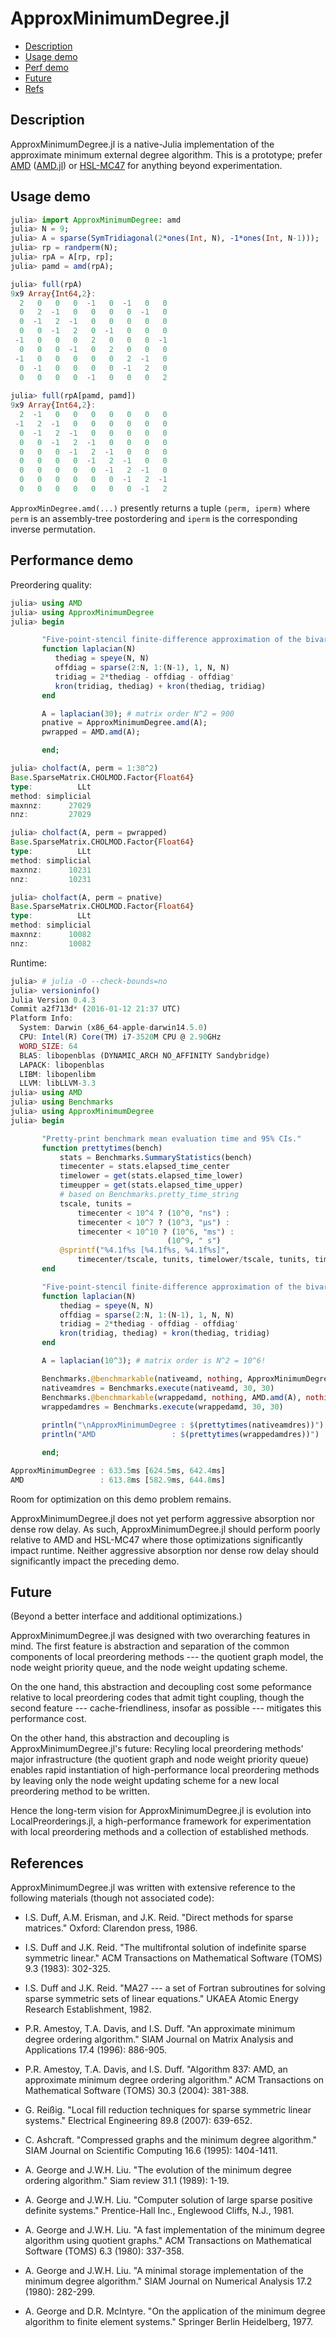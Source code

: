 # ApproxMinimumDegree.jl

* [Description](#description)
* [Usage demo](#usage-demo)
* [Perf demo](#performance-demo)
* [Future](#future)
* [Refs](#references)

## Description
ApproxMinimumDegree.jl is a native-Julia implementation of the approximate minimum external
degree algorithm. This is a prototype; prefer [AMD](http://faculty.cse.tamu.edu/davis/suitesparse.html)
([AMD.jl](https://github.com/JuliaOptimizers/AMD.jl)) or [HSL-MC47](http://www.hsl.rl.ac.uk/catalogue/mc47.html)
for anything beyond experimentation.

## Usage demo

```julia
julia> import ApproxMinimumDegree: amd
julia> N = 9;
julia> A = sparse(SymTridiagonal(2*ones(Int, N), -1*ones(Int, N-1)));
julia> rp = randperm(N);
julia> rpA = A[rp, rp];
julia> pamd = amd(rpA);

julia> full(rpA)
9x9 Array{Int64,2}:
  2   0   0   0  -1   0  -1   0   0
  0   2  -1   0   0   0   0  -1   0
  0  -1   2  -1   0   0   0   0   0
  0   0  -1   2   0  -1   0   0   0
 -1   0   0   0   2   0   0   0  -1
  0   0   0  -1   0   2   0   0   0
 -1   0   0   0   0   0   2  -1   0
  0  -1   0   0   0   0  -1   2   0
  0   0   0   0  -1   0   0   0   2
  
julia> full(rpA[pamd, pamd])
9x9 Array{Int64,2}:
  2  -1   0   0   0   0   0   0   0
 -1   2  -1   0   0   0   0   0   0
  0  -1   2  -1   0   0   0   0   0
  0   0  -1   2  -1   0   0   0   0
  0   0   0  -1   2  -1   0   0   0
  0   0   0   0  -1   2  -1   0   0
  0   0   0   0   0  -1   2  -1   0
  0   0   0   0   0   0  -1   2  -1
  0   0   0   0   0   0   0  -1   2
```
`ApproxMinDegree.amd(...)` presently returns a tuple `(perm, iperm)` where `perm` is
an assembly-tree postordering and `iperm` is the corresponding inverse permutation.

## Performance demo

Preordering quality:

```julia
julia> using AMD
julia> using ApproxMinimumDegree
julia> begin

       "Five-point-stencil finite-difference approximation of the bivariate Laplacian."
       function laplacian(N)
          thediag = speye(N, N)
          offdiag = sparse(2:N, 1:(N-1), 1, N, N)
          tridiag = 2*thediag - offdiag - offdiag'
          kron(tridiag, thediag) + kron(thediag, tridiag)
       end

       A = laplacian(30); # matrix order N^2 = 900
       pnative = ApproxMinimumDegree.amd(A);
       pwrapped = AMD.amd(A);

       end;

julia> cholfact(A, perm = 1:30^2)
Base.SparseMatrix.CHOLMOD.Factor{Float64}
type:          LLt
method: simplicial
maxnnz:      27029
nnz:         27029

julia> cholfact(A, perm = pwrapped)
Base.SparseMatrix.CHOLMOD.Factor{Float64}
type:          LLt
method: simplicial
maxnnz:      10231
nnz:         10231

julia> cholfact(A, perm = pnative)
Base.SparseMatrix.CHOLMOD.Factor{Float64}
type:          LLt
method: simplicial
maxnnz:      10082
nnz:         10082
```

Runtime:

```julia
julia> # julia -O --check-bounds=no
julia> versioninfo()
Julia Version 0.4.3
Commit a2f713d* (2016-01-12 21:37 UTC)
Platform Info:
  System: Darwin (x86_64-apple-darwin14.5.0)
  CPU: Intel(R) Core(TM) i7-3520M CPU @ 2.90GHz
  WORD_SIZE: 64
  BLAS: libopenblas (DYNAMIC_ARCH NO_AFFINITY Sandybridge)
  LAPACK: libopenblas
  LIBM: libopenlibm
  LLVM: libLLVM-3.3
julia> using AMD
julia> using Benchmarks
julia> using ApproxMinimumDegree
julia> begin

       "Pretty-print benchmark mean evaluation time and 95% CIs."
       function prettytimes(bench)
           stats = Benchmarks.SummaryStatistics(bench)
           timecenter = stats.elapsed_time_center
           timelower = get(stats.elapsed_time_lower)
           timeupper = get(stats.elapsed_time_upper)
           # based on Benchmarks.pretty_time_string
           tscale, tunits =
               timecenter < 10^4 ? (10^0, "ns") :
               timecenter < 10^7 ? (10^3, "μs") :
               timecenter < 10^10 ? (10^6, "ms") :
                                   (10^9, " s")
           @sprintf("%4.1f%s [%4.1f%s, %4.1f%s]",
               timecenter/tscale, tunits, timelower/tscale, tunits, timeupper/tscale, tunits)
       end

       "Five-point-stencil finite-difference approximation of the bivariate Laplacian."
       function laplacian(N)
           thediag = speye(N, N)
           offdiag = sparse(2:N, 1:(N-1), 1, N, N)
           tridiag = 2*thediag - offdiag - offdiag'
           kron(tridiag, thediag) + kron(thediag, tridiag)
       end

       A = laplacian(10^3); # matrix order is N^2 = 10^6!

       Benchmarks.@benchmarkable(nativeamd, nothing, ApproxMinimumDegree.amd(A), nothing)
       nativeamdres = Benchmarks.execute(nativeamd, 30, 30)
       Benchmarks.@benchmarkable(wrappedamd, nothing, AMD.amd(A), nothing)
       wrappedamdres = Benchmarks.execute(wrappedamd, 30, 30)
       
       println("\nApproxMinimumDegree : $(prettytimes(nativeamdres))")
       println("AMD                 : $(prettytimes(wrappedamdres))")

       end;

ApproxMinimumDegree : 633.5ms [624.5ms, 642.4ms]
AMD                 : 613.8ms [582.9ms, 644.8ms]
```
Room for optimization on this demo problem remains.

ApproxMinimumDegree.jl does not yet perform aggressive absorption nor dense row delay. As
such, ApproxMinimumDegree.jl should perform poorly relative to AMD and HSL-MC47 where
those optimizations significantly impact runtime. Neither aggressive absorption nor
dense row delay should significantly impact the preceding demo.

## Future
(Beyond a better interface and additional optimizations.)

ApproxMinimumDegree.jl was designed with two overarching features in mind. The first feature
is abstraction and separation of the common components of local preordering methods --- the
quotient graph model, the node weight priority queue, and the node weight updating scheme.

On the one hand, this abstraction and decoupling cost some peformance relative to local
preordering codes that admit tight coupling, though the second feature ---
cache-friendliness, insofar as possible --- mitigates this performance cost.

On the other hand, this abstraction and decoupling is ApproxMinimumDegree.jl's future:
Recyling local preordering methods' major infrastructure (the quotient graph and node weight
priority queue) enables rapid instantiation of high-performance local preordering methods by
leaving only the node weight updating scheme for a new local preordering method to be written.

Hence the long-term vision for ApproxMinimumDegree.jl is evolution into LocalPreorderings.jl,
a high-performance framework for experimentation with local preordering methods and a
collection of established methods.

## References

ApproxMinimumDegree.jl was written with extensive reference to the following materials
(though not associated code):

- I.S. Duff, A.M. Erisman, and J.K. Reid. "Direct methods for sparse matrices." Oxford: Clarendon press, 1986.

- I.S. Duff and J.K. Reid. "The multifrontal solution of indefinite sparse symmetric linear." ACM Transactions on Mathematical Software (TOMS) 9.3 (1983): 302-325.

- I.S. Duff and J.K. Reid. "MA27 --- a set of Fortran subroutines for solving sparse symmetric sets of linear equations." UKAEA Atomic Energy Research Establishment, 1982.

- P.R. Amestoy, T.A. Davis, and I.S. Duff. "An approximate minimum degree ordering algorithm." SIAM Journal on Matrix Analysis and Applications 17.4 (1996): 886-905.

- P.R. Amestoy, T.A. Davis, and I.S. Duff. "Algorithm 837: AMD, an approximate minimum degree ordering algorithm." ACM Transactions on Mathematical Software (TOMS) 30.3 (2004): 381-388.

- G. Reißig. "Local fill reduction techniques for sparse symmetric linear systems." Electrical Engineering 89.8 (2007): 639-652.

- C. Ashcraft. "Compressed graphs and the minimum degree algorithm." SIAM Journal on Scientific Computing 16.6 (1995): 1404-1411.

- A. George and J.W.H. Liu. "The evolution of the minimum degree ordering algorithm." Siam review 31.1 (1989): 1-19.

- A. George and J.W.H. Liu. "Computer solution of large sparse positive definite systems." Prentice-Hall Inc., Englewood Cliffs, N.J., 1981.

- A. George and J.W.H. Liu. "A fast implementation of the minimum degree algorithm using quotient graphs." ACM Transactions on Mathematical Software (TOMS) 6.3 (1980): 337-358.

- A. George and J.W.H. Liu. "A minimal storage implementation of the minimum degree algorithm." SIAM Journal on Numerical Analysis 17.2 (1980): 282-299.

- A. George and D.R. McIntyre. "On the application of the minimum degree algorithm to finite element systems." Springer Berlin Heidelberg, 1977.